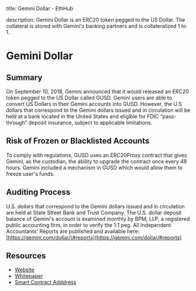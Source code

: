 title: Gemini Dollar - EthHub

description: Gemini Dollar is an ERC20 token pegged to the US Dollar. The collateral is stored with Gemini's banking partners and is collateralized 1 to 1.

# Gemini Dollar

## Summary

On September 10, 2018, Gemini announced that it would released an ERC20 token pegged to the US Dollar called GUSD. Gemini users are able to convert US Dollars in their Gemini accounts into GUSD. However, the U.S dollars that correspond to the Gemini dollars issued and in circulation will be held at a bank located in the United States and eligible for FDIC “pass-through” deposit insurance, subject to applicable limitations.

## Risk of Frozen or Blacklisted Accounts

To comply with regulations, GUSD uses an ERC20Proxy contract that gives Gemini, as the custodian, the ability to upgrade the contract once every 48 hours. Gemini included a mechanism in GUSD which would allow them to freeze user's funds.

## Auditing Process

U.S. dollars that correspond to the Gemini dollars issued and in circulation are held at State Street Bank and Trust Company. The U.S. dollar deposit balance of Gemini's account is examined monthly by BPM, LLP, a registered public accounting firm, in order to verify the 1:1 peg. All Independent Accountants' Reports are published and available here: [https://gemini.com/dollar/\#reports](https://gemini.com/dollar/#reports)

## Resources

* [Website](https://gemini.com/dollar/) 
* [Whitepaper](https://gemini.com/wp-content/themes/gemini/assets/img/dollar/gemini-dollar-whitepaper.pdf)
* [Smart Contract Adddress](https://etherscan.io/token/0x056Fd409E1d7A124BD7017459dFEa2F387b6d5Cd)

